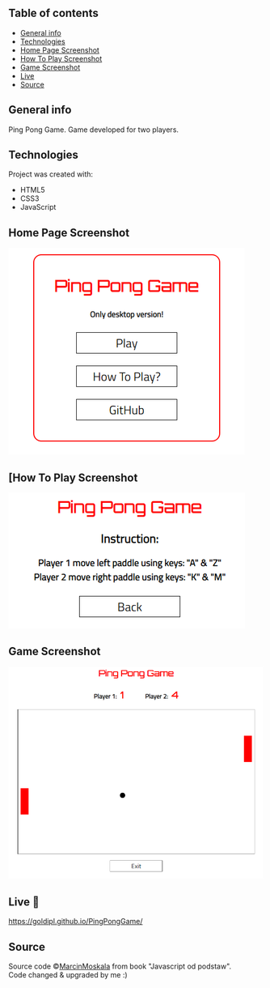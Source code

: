 ## Table of contents
* [General info](#general-info)
* [Technologies](#technologies)
* [Home Page Screenshot](#home-page-screenshot)
* [How To Play Screenshot](#how-to-play-screenshot)
* [Game Screenshot](#game-screenshot)
* [Live](#live-star2)
* [Source](#source)

## General info
Ping Pong Game. Game developed for two players.

## Technologies
Project was created with:
* HTML5
* CSS3
* JavaScript

## Home Page Screenshot
![Screenshot](pingpongscreen02.png) 

## [How To Play Screenshot
![Screenshot](pingpongscreen03.png) 

## Game Screenshot
![Screenshot](pingpongscreen01.png) 

## Live :star2:
https://goldipl.github.io/PingPongGame/

## Source
Source code ©[MarcinMoskala](https://github.com/MarcinMoskala) from book "Javascript od podstaw".   
Code changed & upgraded by me :)